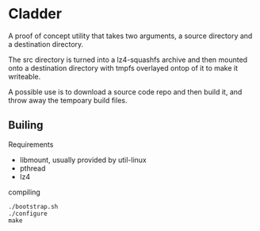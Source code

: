 # Cladder

A proof of concept utility that takes two arguments, a source directory and a destination directory.

The src directory is turned into a lz4-squashfs archive and then mounted onto a destination directory
with tmpfs overlayed ontop of it to make it writeable.

A possible use is to download a source code repo and then build it, and throw away the tempoary build files.

## Builing

Requirements

- libmount, usually provided by util-linux
- pthread
- lz4


compiling

    ./bootstrap.sh
    ./configure
    make

